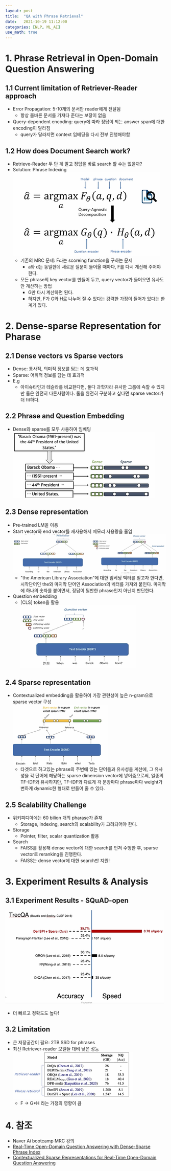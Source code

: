 ```yaml
---
layout: post
title:  "QA with Phrase Retrieval"
date:   2021-10-19 11:12:00
categories: [NLP, ML_AI]
use_math: true
---
```


# 1. Phrase Retrieval in Open-Domain Question Answering
## 1.1 Current limitation of Retriever-Reader approach
* Error Propagation: 5-10개의 문서만 reader에게 전달됨
    * 항상 올바른 문서를 가져다 준다는 보장이 없음
* Query-dependent encoding: query에 따라 정답이 되는 answer span에 대한 encoding이 달라짐
    * query가 달라지면 context 임베딩을 다시 전부 진행해야함

## 1.2 How does Document Search work?
* Retrieve-Reader 두 단 계 말고 정답을 바로 search 할 수는 없을까?
* Solution: Phrase Indexing  
    ![](/assets/image/mrc/qpr_1.PNG)
    * 기존의 MRC 문제: F라는 scoreing function을 구하는 문제
        * a와 d는 동일한데 새로운 질문이 들어올 때마다, F를 다시 계산해 주어야 한다.
    * 모든 phrase의 key vector를 만들어 두고, query vector가 들어오면 유사도만 계산하는 방법
        * G만 다시 계산하면 된다.  
        * 하지만, F가 G와 H로 나누어 질 수 있다는 강력한 가정이 들어가 있다는 한계가 있다.

# 2. Dense-sparse Representation for Pharase
## 2.1 Dense vectors vs Sparse vectors
* Dense: 통사적, 의미적 정보를 담는 데 효과적
* Sparse: 어휘적 정보를 담는 데 효과적
* E.g
    * 아이슈타인과 테슬라를 비교한다면, 둘다 과학자라 유사한 그룹에 속할 수 있지만 둘은 완전히 다른사람이다. 둘을 완전히 구분하고 싶다면 sparse vector가 더 fit하다.

## 2.2 Phrase and Question Embedding
* Dense와 sparse를 모두 사용하여 임베딩  
![](/assets/image/mrc/qpr_2.PNG)

## 2.3 Dense representation
* Pre-trained LM을 이용
* Start vector와 end vector를 재사용해서 메모리 사용량을 줄임  
    ![](/assets/image/mrc/qpr_3.PNG)
    * "the American Library Association"에 대한 임베딩 벡터를 얻고자 한다면, 시작단어인 the와 마지막 단어인 Association의 벡터를 가져와 붙인다. 마지막에 하나의 숫자를 붙이면서, 정답이 될만한 phrase인지 아닌지 판단한다.
* Question embedding
    * [CLS] token을 활용  
    ![](/assets/image/mrc/qpr_4.PNG)

## 2.4 Sparse representation
* Contextualized embedding을 활용하여 가장 관련성이 높은 n-gram으로 sparse vector 구성  
    ![](/assets/image/mrc/qpr_5.PNG)
    * 타겟으로 하고있는 phrase의 주변에 있는 단어들과 유사성을 계산에, 그 유사성을 각 단어에 해당하는 sparse dimension vector에 넣어줌으로써, 일종의 TF-IDF와 유사하지만, TF-IDF와 다르게 각 문장마다 phrase마다 weight가 변하게 dynamic한 형태로 만들어 줄 수 있다.

## 2.5 Scalability Challenge
* 위키피디아에는 60 bilion 개의 pharase가 존재
    * Storage, indexing, search의 scalability가 고려되어야 한다.
* Storage
    * Pointer, filter, scalar quantization 활용
* Search
    * FAISS를 활용해 dense vector에 대한 search를 먼저 수행한 후, sparse vector로 reranking을 진행한다.
    * FAISS는 dense vector에 대한 search만 지원!

# 3. Experiment Results & Analysis
## 3.1 Experiment Results - SQuAD-open
![](/assets/image/mrc/qpr_6.PNG)
* 더 빠르고 정확도도 높다!

## 3.2 Limitation
* 큰 저장공간이 필요: 2TB SSD for phrases
* 최신 Retriever-reader 모델들 대비 낮은 성능  
    ![](/assets/image/mrc/qpr_7.PNG)
    * F -> G*H 라는 가정의 영향이 큼

# 4. 참조
* Naver Ai bootcamp MRC 강의
* [Real-Time Open-Domain Question Answering with Dense-Sparse Phrase Index](https://arxiv.org/abs/1906.05807)
* [Contextualized Sparse Representations for Real-Time Open-Domain Question Answering](https://arxiv.org/abs/1911.02896)